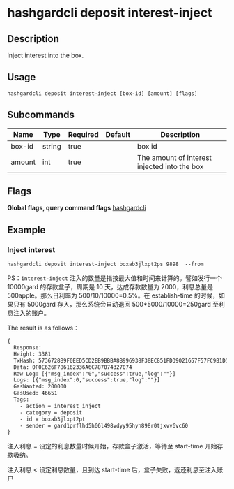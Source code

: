 # hashgardcli deposit interest-inject

## Description
Inject interest into the box.



## Usage
```shell
hashgardcli deposit interest-inject [box-id] [amount] [flags]
```



## Subcommands

| Name| Type  | Required | Default   | Description                  |
| ------ | ------ | -------- | ------ | ---------------------- |
| box-id | string | true       |        | box id           |
| amount | int    | true       |        | The amount of interest injected into the box |



## Flags

**Global flags, query command flags** [hashgardcli](../README.md)

## Example
### Inject interest

```shell
hashgardcli deposit interest-inject boxab3jlxpt2ps 9898  --from
```

PS：`interest-inject` 注入的数量是指按最大值和时间来计算的。譬如发行一个 10000gard 的存款盒子，周期是 10 天，达成存款数量为 2000，利息总量是 500apple。那么日利率为 500/10/10000=0.5%。在 establish-time 的时候，如果只有 5000gard 存入，那么系统会自动退回 500*5000/10000=250gard 至利息注入的账户。



The result is as follows：

```txt
{
  Response:
  Height: 3381
  TxHash: 5736728B9F0EED5CD2EB9BBBA8B996938F38EC851FD39021657F57FC9B1D5AEB
  Data: 0F0E626F786162336A6C787074327074
  Raw Log: [{"msg_index":"0","success":true,"log":""}]
  Logs: [{"msg_index":0,"success":true,"log":""}]
  GasWanted: 200000
  GasUsed: 46651
  Tags:
    - action = interest_inject
    - category = deposit
    - id = boxab3jlxpt2pt
    - sender = gard1prflhd5h66l498vdyy95hyh898r0tjxvv6vc60
}
```

注入利息 = 设定的利息数量时候开始，存款盒子激活，等待至 start-time 开始存款吸纳。

注入利息 < 设定利息数量，且到达 start-time 后，盒子失败，返还利息至注入账户

